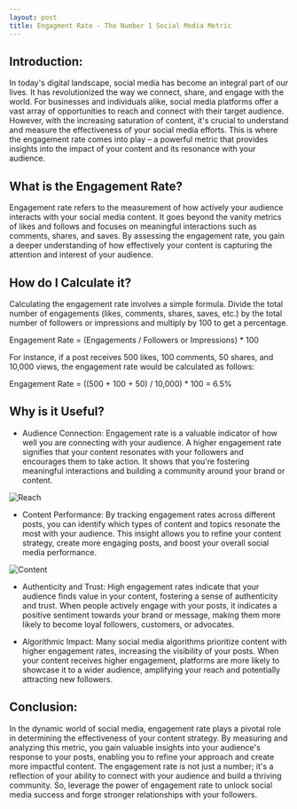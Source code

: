 ```yaml
---
layout: post
title: Engagment Rate - The Number 1 Social Media Metric
---
```


## Introduction:
In today's digital landscape, social media has become an integral part of our lives. It has revolutionized the way we connect, share, and engage with the world. For businesses and individuals alike, social media platforms offer a vast array of opportunities to reach and connect with their target audience. However, with the increasing saturation of content, it's crucial to understand and measure the effectiveness of your social media efforts. This is where the engagement rate comes into play – a powerful metric that provides insights into the impact of your content and its resonance with your audience.

## What is the Engagement Rate?
Engagement rate refers to the measurement of how actively your audience interacts with your social media content. It goes beyond the vanity metrics of likes and follows and focuses on meaningful interactions such as comments, shares, and saves. By assessing the engagement rate, you gain a deeper understanding of how effectively your content is capturing the attention and interest of your audience.

## How do I Calculate it?
Calculating the engagement rate involves a simple formula. Divide the total number of engagements (likes, comments, shares, saves, etc.) by the total number of followers or impressions and multiply by 100 to get a percentage.

Engagement Rate = (Engagements / Followers or Impressions) * 100

For instance, if a post receives 500 likes, 100 comments, 50 shares, and 10,000 views, the engagement rate would be calculated as follows:

Engagement Rate = ((500 + 100 + 50) / 10,000) * 100 = 6.5%

## Why is it Useful?

- Audience Connection: Engagement rate is a valuable indicator of how well you are connecting with your audience. A higher engagement rate signifies that your content resonates with your followers and encourages them to take action. It shows that you're fostering meaningful interactions and building a community around your brand or content.

![Reach](https://likewise-learn.web.app/assets/Branding2-4cb2bd03.png)

- Content Performance: By tracking engagement rates across different posts, you can identify which types of content and topics resonate the most with your audience. This insight allows you to refine your content strategy, create more engaging posts, and boost your overall social media performance.

![Content](https://likewise-learn.web.app/assets/Branding1-2208ccf7.png)

- Authenticity and Trust: High engagement rates indicate that your audience finds value in your content, fostering a sense of authenticity and trust. When people actively engage with your posts, it indicates a positive sentiment towards your brand or message, making them more likely to become loyal followers, customers, or advocates.

- Algorithmic Impact: Many social media algorithms prioritize content with higher engagement rates, increasing the visibility of your posts. When your content receives higher engagement, platforms are more likely to showcase it to a wider audience, amplifying your reach and potentially attracting new followers.

## Conclusion:
In the dynamic world of social media, engagement rate plays a pivotal role in determining the effectiveness of your content strategy. By measuring and analyzing this metric, you gain valuable insights into your audience's response to your posts, enabling you to refine your approach and create more impactful content. The engagement rate is not just a number; it's a reflection of your ability to connect with your audience and build a thriving community. So, leverage the power of engagement rate to unlock social media success and forge stronger relationships with your followers.